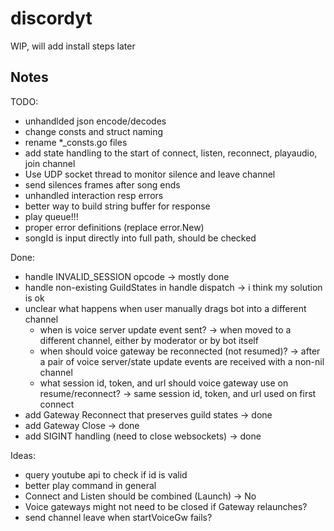 # discordyt
WIP, will add install steps later

## Notes
TODO:
- unhandlded json encode/decodes
- change consts and struct naming
- rename *_consts.go files
- add state handling to the start of connect, listen, reconnect, playaudio, join channel
- Use UDP socket thread to monitor silence and leave channel
- send silences frames after song ends
- unhandled interaction resp errors
- better way to build string buffer for response
- play queue!!!
- proper error definitions (replace error.New)
- songId is input directly into full path, should be checked

Done:
- handle INVALID_SESSION opcode -> mostly done
- handle non-existing GuildStates in handle dispatch -> i think my solution is ok
- unclear what happens when user manually drags bot into a different channel
    - when is voice server update event sent? -> when moved to a different channel, either by moderator or by bot itself
    - when should voice gateway be reconnected (not resumed)? -> after a pair of voice server/state update events are received with a non-nil channel
    - what session id, token, and url should voice gateway use on resume/reconnect? -> same session id, token, and url used on first connect
- add Gateway Reconnect that preserves guild states -> done
- add Gateway Close -> done
- add SIGINT handling (need to close websockets) -> done

Ideas:
- query youtube api to check if id is valid
- better play command in general
- Connect and Listen should be combined (Launch) -> No
- Voice gateways might not need to be closed if Gateway relaunches?
- send channel leave when startVoiceGw fails?
